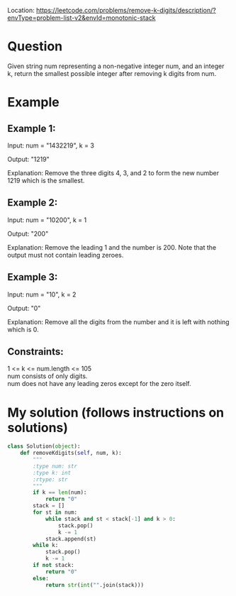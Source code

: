 Location: https://leetcode.com/problems/remove-k-digits/description/?envType=problem-list-v2&envId=monotonic-stack
# Question
Given string num representing a non-negative integer num, and an integer k, return the smallest possible integer after removing k digits from num.
 
# Example

## Example 1:

Input: num = "1432219", k = 3

Output: "1219"

Explanation: Remove the three digits 4, 3, and 2 to form the new number 1219 which is the smallest.

## Example 2:

Input: num = "10200", k = 1

Output: "200"

Explanation: Remove the leading 1 and the number is 200. Note that the output must not contain leading zeroes.

## Example 3:

Input: num = "10", k = 2

Output: "0"

Explanation: Remove all the digits from the number and it is left with nothing which is 0.
 

## Constraints:

1 <= k <= num.length <= 105\
num consists of only digits.\
num does not have any leading zeros except for the zero itself.
 

# My solution (follows instructions on solutions)
```python
class Solution(object):
    def removeKdigits(self, num, k):
        """
        :type num: str
        :type k: int
        :rtype: str
        """
        if k == len(num):
            return "0"
        stack = []
        for st in num:
            while stack and st < stack[-1] and k > 0:
                stack.pop()
                k -= 1
            stack.append(st)
        while k:
            stack.pop()
            k -= 1
        if not stack:
            return "0"
        else:
            return str(int("".join(stack)))
```
